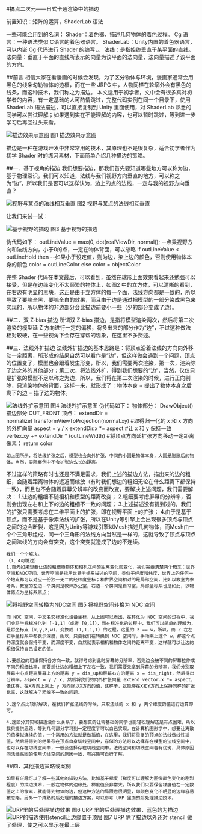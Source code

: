 #搞点二次元——日式卡通渲染中的描边

前置知识：矩阵的运算，ShaderLab 语法

一些可能会用到的名词：
Shader：着色器，描述几何物体的着色过程。
Cg 语言：一种语法类似 C语言的着色器语言。
ShaderLab：Unity内置的着色器语言，可以内嵌 Cg 代码进行 Shader 的编写，。
法线：是指始终垂直于某平面的直线。
法向量：垂直于平面的直线所表示的向量为该平面的法向量，法向量描述了该平面的方向。

##前言
    相信大家在看漫画的时候会发现，为了区分物体与环境，漫画家通常会用黑色的线条勾勒物体的边框，而在一些 JRPG 中，人物同样在轮廓外会有黑色的线条，而这种技术，我们称之为描边。
本文适用于初学者，文中会有很多真对初学者的内容，有一定基础的人可酌情跳过，完整代码实例在同一个目录下，使用 ShaderLab 语法描述，可以直接复制到 Unity 里面使用，对 ShaderLab 熟悉的同学可以尝试理解；如果遇到实在不能理解的内容，也可以暂时跳过，等到进一步学习后再回过头来看。

![描边效果示意图](Img/draw_outline202105290148.png)
图1 描边效果示意图

描边是一种在游戏开发中非常常用的技术，其原理也不是很复杂，适合初学者作为初学 Shader 时的练习素材，下面简单介绍几种描边的策略。

##一．基于视角的描边
我们想要描边，那我们首先要知道哪些地方可以称为边，基于物理常识，我们可以知道，法线与我们视野方向垂直的地方，可以称之为“边”，所以我们是否可以这样认为，边上的点的法线，一定与我的视野方向垂直？

![视野与某点的法线相互垂直](Img/dot_view_normal202105290148.png)
图2 视野与某点的法线相互垂直

让我们来试一试：

![基于视野的描边](Img/viewport_outline202105290148.png)
图3 基于视野的描边



伪代码如下：
    outLineValue = max(0, dot(realViewDir, normal));  --点乘视野方向和法线方向，小于0的点，一定在物体背面，可以忽略
    if outLineValue < outLineHold then   --如果小于设定值，则为边，染上边的颜色，否则使用物体本身的颜色
        color = outLineColor
    else
        color = objectColor

完整 Shader 代码在本文最后，可以看到，虽然在球形上面效果看起来还勉强可以接受，但是在边缘变化不太频繁的物体上，如图2 中的立方体，可以清晰的看到，在右边有明显的黑块，这正是由于立方体的每一个面，法线方向都是一致的，所以导致了要嘛全黑，要嘛全白的效果，而且由于边是通过把模型的一部分染成黑色来实现的，所以物体的非边部分会比描边前要小一些（少的部分变成了边）。

##二．双 Z-bias 描边
所谓双 Z-bias 描边，是指将模型渲染两次，然后将第二次渲染的模型延 Z 方向进行一定的偏移，将多出来的部分作为“边”，不过这种做法相对较硬，在一些视角下会存在穿帮的现象，在这里不多赘述。

##三．法线外扩描边
法线外扩描边的基本思路是：将顶点沿着法线的方向向外移动一定距离，所形成的结果自然可以看作是“边”，但这样做会遇到一个问题，顶点的位置变了，模型也会跟着发生形变，所以，我们需要两次渲染，第一次，渲染除了边之外的其他部分；第二次，将法线外扩，得到我们想要的“边”，当然，仅仅只是扩张的模型不足以称之为边，所以，我们将在第二次渲染的时候，进行正向剔除，只渲染物体的背面，这样一来，就形成了：物体本身 + 提出了物体本身之后剩下的边 = 描了边的物体。

![法线外扩示意图](Img/normal_expand202105290148.png)
图4 法线外扩示意图
伪代码如下：
物体部分：
    DrawObject()
描边部分
    CUT_FRONT
    顶点：
        extendDir = normalize(TransformViewToProjection(normal.xy)  #取得归一化的 x 和 x 方向的外扩向量
        aspect = y / x
        extendDir.x *= aspect  #让 x 和 y 保持一致
        vertex.xy += extendDir * (outLineWidth)  #将顶点方向延扩张方向移动一定距离
    像素：
        return color

    如上图所示，将法线扩张之后，模型也会向外扩张，中间的小圆是物体本身，大圆是膨胀后的物体，当然，实际案例中不会扩张这么长的距离。
不过这样的策略有时也还是不满足需求，我们上述的描边方法，描出来的边的粗细，会随着距离物体的远近而缩放（有时我们想边的粗细无论在什么距离下都保持一致），而且也不会随着屏幕分辨率的改变而改变，要解决上述问题，我们需要解决：
    1.让边的粗细不随相机和模型的距离改变；
    2.粗细要考虑屏幕的分辨率，否则会出现左右和上下的边的粗细不一致的问题；
    3.上述描述没有提到过的，我们的扩张只需要考虑在二维平面上的扩张，即在视野平面上的扩张；
    4.由于是基于顶点，而不是基于像素法线的扩张，所以在Unity等引擎上会出现很多顶点与顶点之间的边会断裂，这是因为Unity等游戏引擎以Mesh描述几何物体，而Mesh由一个个三角形组成，同一个三角形的法线方向当然是一样的，这就导致了顶点与顶点之间法线的方向会有突变，这个突变就造成了边的不连续。

    我们一个个解决。
    （1、4可跳过）
    1.首先如果想要让边的粗细随物体和相机之间的距离变化而变化，我们需要清楚两个概念：世界空间和NDC空间，世界空间是指用世界坐标系描述的空间，类似于经度和纬度，世界上的任何一个地点都可以对应一份独一无二的经纬度坐标；和世界空间相对的是局部空间，比如以教室为参考系，教室的左边一个房间是教师办公室，右边一个房间是自习室，局部坐标系也是如此，以物体原点为坐标系原点；

![将视野空间转换为NDC空间](Img/view_to_ndc_matrix202105290148.png)
图5 将视野空间转换为 NDC 空间

    而 NDC 空间，中文名交标准化设备坐标，从上图可以看出，在转化为 NDC 空间的过程中，我们会将坐标标准化到 [-1,1]（或者 [0,1]），而在标准化的过程中，我们可以简单的理解为，是将坐标点 (x,y,z,w)，变换成 (1,1,1,1) 的过程，这里的 z == w，所以，而 Z 在左右手坐标系中都表示深度，所以，只要我们在转换到 NDC 空间时，手动乘上这个 w，那这个点的深度就会保持不变，而深度不变，自然就表示相机和物体之间的距离不变，这样就可以让边的粗细保持自己设定的值。

    2.要想边的粗细保持各方向一致，就得考虑到此时屏幕的分辨率，否则边会被不同的屏幕拉伸成不同的粗细比率，而要想让边的粗细上下左右一致，我们需要先拿到屏幕的分辨率，我们分别取屏幕中心点距离屏幕上方的距离 y = dis_up和屏幕右方的距离 x = dis_right，然后得出分辨率，aspect = y / x, 然后将我们的向外扩张向量 extend_vector.x *= aspect，像这样，在X方向上乘上 y 方向除以X方向的值，这样子，就能够在X和Y方向上保持同样的扩张比率，这就解决了粗细不一致的问题。

    3.这个点比较好解决，在我们扩张法线的时候，只取法线的 x 和 y 两个维度的值进行运算即可。

    4.这部分其实和描边没什么关系了，要想真的让零基础的同学也能轻松理解还是有点困难，所以我只提供思路，等到几何部分学习到一定程度了可以自己实现。在计算机图形学中，想要让离散的值模拟连续的值，一个常用的方法就是做插值，在这里，我们将重复的顶点的法线做线性插值，然后将得到的结果存在顶点自身切线空间中，存储的方法可以选择存在模型的法线空间中，也可以存在切线空间中，一般会选择存在切线空间中，法线空间和切线空间各有优劣，具体原因同法线贴图的使用切线空间的原因一致，有兴趣可自行了解。

##四．其他描边策略或案例

    如果有兴趣可以了解一些其他的描边方法，比如基于梯度（梯度可以理解为图像颜色变化的剧烈程度）的描边技术，一般在物体的边缘处，梯度值会非常大，所以我们只要保留梯度值在一定数值之上的像素，就能得到物体的边，但这种方法的局限也很明显，即颜色变化不明显的边缘容易被忽略。另外一个成熟的后处理的描边方案，可以参考 URP 里面的后处理描边技术。

![URP里的后处理描边效果](Img/URP1202105290148.png)
图6 URP 里的后处理描边效果，蓝色的为描边
![URP的描边使用stencil让边缘置于顶层](Img/URP2202105290148.png)
图7 URP 除了描边以外还对 stencil 做了处理，使之可以显示在最上层


